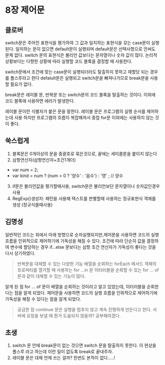 # 8장 제어문

## 클로버

switch문은 주어진 표현식을 평가하여 그 값과 일치하는 표현식을 갖는 case문이 실행된다.
일치하는 문이 없으면 default문이 실행되며 default문은 선택사항으로 안써도 문제 없다.
switch 문의 표현식은 불리언 값보다는 문자열이나 숫자 값이 많다. 논리적 상황보다는
다향한 상황에 따라 실행할 코드 블록을 결정할 때 사용한다.

switch문에서 조건에 맞는 case문이 실행되더라도 탈출하지 못하고 재할당 되는 경우를 폴스루라고 한다
defalult문은 실행되고 switch문을 빠져나가므로 break문을 사용할 필요가 없다.

break문은 레이블 문, 반복문 또는 switch문의 코드 블록을 탈출하는 것이다.
이외에 코드 블록에 사용하면 에러가 발생한다.

레이블 문이란 식별자가 붙은 문을 말한다. 레이블 문은 프로그램의 실행 순서를 제어하는데 사용
하지만 프로그램의 흐름이 복잡해져서 중첩 for문 이외에는 사용하지 않는 것이 좋다.

## 쑥스럽게
1. 블록문은 0개이상의 문을 중괄호로 묶은것으로, 끝에는 세미콜론을 붙이지 않는다
2. 삼항연산자(삼항연산자+조건1개더)
  - var num = 2;
  - var kind = num ? (num > 0 ? '양수' : '음수') : '영' ; // 양수
3. if문은 불리언값을 평가할때사용, switch문은 불리언보단 문자열이나 숫자값인경우 사용
4. RegExp()생성자: 패턴을 사용해 텍스트를 판별할때 사용하는 정규표현식 객체를 생성  (정규식쓸때사용)

## 김명성
일반적인 코드는 위에서 아래 방향으로 순차실행되지만,제어문을 사용하면 코드의 실행 흐름을 인위적으로 제어하기에 가독성을 해칠 수 있다.
조건에 따라 단순히 값을 결정하여 변수에 할당하는 경우 if...else 문보다는 삼항 조건 연산자가 가독성이 좋다는 것을 다시 상기하였다.

>반복문을 대체할 수 있는 다양한 기능
배열을 순회하는 forEach 메서드
객체의 프로퍼티를 열거할 때 사용하는 for ...in 문
이터러블을 순회할 수 있는 for ... of문과 같이 대체할 수 있는 기능이 많다.


알게 된 점
for ... of 문이 배열을 순회하는 것이라고 알고 있었는데, 이터러블을 순회한다는 점을 알게 되었다.
제어문을 사용하면 코드의 실행 흐름을 인위적으로 제어하기에 가독성을 해칠 수 있다는 점을 알게 되었다.

>궁금한 점
continue 문은 실행을 멈추지 않고 계속 진행하게 만든다고 한다. 서버에 요청을 보낼 때 뭔가 도움되지 않을까? 공부해야겠다.

## 초생
1. switch 문 안에 break문이 없는 것으면 switch 문을 탈출하지 못한다. 이 현상을 폴스루 라고 하는데 이런 일이 없도록 break로 끝내주자.
2. 레이블 문은 대체 언제 쓰는 걸까? 한번도 본적이 없다.....!

